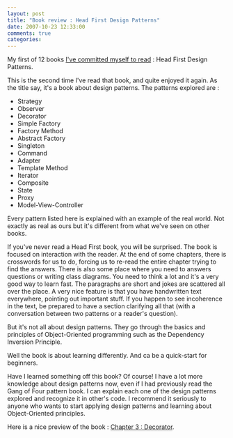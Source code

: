 ```yaml
---
layout: post
title: "Book review : Head First Design Patterns"
date: 2007-10-23 12:33:00
comments: true
categories: 
---
```


<p>My first of 12 books <a href="http://sebastienlachance.com/2007/08/24/how-i-am-becoming-a-better-developer-in-6-months/">I've committed myself to read</a> : Head First Design Patterns.</p>
<p>This is the second time I've read that book, and quite enjoyed it again. As the title say, it's a book about design patterns. The patterns explored are :</p>
<ul>
<li>Strategy </li>
<li>Observer </li>
<li>Decorator </li>
<li>Simple Factory </li>
<li>Factory Method </li>
<li>Abstract Factory </li>
<li>Singleton </li>
<li>Command </li>
<li>Adapter </li>
<li>Template Method </li>
<li>Iterator </li>
<li>Composite </li>
<li>State </li>
<li>Proxy </li>
<li>Model-View-Controller</li>
</ul>
<p>Every pattern listed here is explained with an example of the real world. Not exactly as real as ours but it's different from what we've seen on other books.</p>
<p>If you've never read a Head First book, you will be surprised. The book is focused on interaction with the reader. At the end of some chapters, there is crosswords for us to do, forcing us&nbsp;to re-read the entire chapter trying to find the answers. There is also some place where you need to answers questions or writing class diagrams. You need to think a lot and it's a very good way to learn fast. The paragraphs are short and jokes are scattered all over the place. A very nice feature is that you have handwritten text everywhere, pointing out important stuff. If you happen to see incoherence in the text, be prepared to have a section&nbsp;clarifying all that&nbsp;(with a conversation between two patterns or a reader's question).</p>
<p>But it's not all about design patterns. They go through the basics and principles of Object-Oriented programming such as the Dependency Inversion Principle.</p>
<p>Well the book is about learning differently.&nbsp;And ca be a quick-start for beginners.</p>
<p>Have I learned something off this book?&nbsp;Of course! I have a lot more knowledge about design patterns now, even if I had previously read the Gang of Four pattern book. I can explain each one of the design patterns explored and recognize it in other's code. I recommend it seriously to anyone who wants to start applying design patterns and learning about Object-Oriented principles.</p>
<p>Here is a nice preview of the book : <a href="http://www.oreilly.com/catalog/hfdesignpat/chapter/ch03.pdf">Chapter 3 : Decorator</a>.</p>